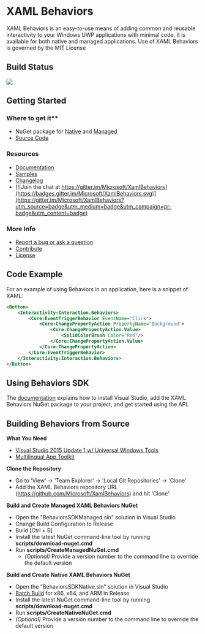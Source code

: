 # **XAML Behaviors**
XAML Behaviors is an easy-to-use means of adding common and reusable interactivity to your Windows UWP applications with minimal code. It is available for both native and managed applications. Use of XAML Behaviors is governed by the MIT License

## Build Status
![](https://ci.appveyor.com/api/projects/status/0dptycdhhykyscr4/branch/master?svg=true)


## Getting Started
### Where to get it**

 - NuGet package for [Native](https://www.nuget.org/packages/Microsoft.Xaml.Behaviors.Uwp.Native/) and [Managed](https://www.nuget.org/packages/Microsoft.Xaml.Behaviors.Uwp.Managed/)
 - [Source Code](https://github.com/Microsoft/XamlBehaviors)

### Resources

 - [Documentation](https://github.com/Microsoft/XamlBehaviors/wiki)
 - [Samples](/samples)
 - [Changelog](https://github.com/Microsoft/XamlBehaviors/wiki/Changelog)
 - [![Join the chat at https://gitter.im/Microsoft/XamlBehaviors](https://badges.gitter.im/Microsoft/XamlBehaviors.svg)](https://gitter.im/Microsoft/XamlBehaviors?utm_source=badge&utm_medium=badge&utm_campaign=pr-badge&utm_content=badge)

### More Info

 - [Report a bug or ask a question](https://github.com/Microsoft/XamlBehaviors/issues)
 - [Contribute](https://github.com/Microsoft/XamlBehaviors/wiki/Contribute-to-XAML-Behaviors)
 - [License](http://opensource.org/licenses/MIT)

## Code Example

For an example of using Behaviors in an application, here is a snippet of XAML:
```xml
<Button>
	<Interactivity:Interaction.Behaviors>
		<Core:EventTriggerBehavior EventName="Click">
			<Core:ChangePropertyAction PropertyName="Background">
				<Core:ChangePropertyAction.Value>
					<SolidColorBrush Color="Red"/>
				</Core:ChangePropertyAction.Value>
			</Core:ChangePropertyAction>
		</Core:EventTriggerBehavior>
	</Interactivity:Interaction.Behaviors>
</Button>
```
## Using Behaviors SDK

The [documentation](https://github.com/Microsoft/XamlBehaviors/wiki) explains how to install Visual Studio, add the XAML Behaviors NuGet package to your project, and get started using the API.

## Building Behaviors from Source

**What You Need**

 - [Visual Studio 2015 Update 1 w/ Universal Windows Tools](https://www.visualstudio.com/features/windows-apps-games-vs)
 - [Multilingual App Toolkit](https://developer.microsoft.com/en-us/windows/develop/multilingual-app-toolkit)

**Clone the Repository**

 - Go to 'View' -> 'Team Explorer' -> 'Local Git Repositories' -> 'Clone'
 - Add the XAML Behaviors repository URL (https://github.com/Microsoft/XamlBehaviors) and hit 'Clone'

**Build and Create Managed XAML Behaviors NuGet**
 
 - Open the "BehaviorsSDKManaged.sln" solution in Visual Studio
 - Change Build Configuration to Release
 - Build [Ctrl + B]
 - Install the latest NuGet command-line tool by running **scripts/download-nuget.cmd**
 - Run **scripts/CreateManagedNuGet.cmd** 
   - *(Optional)* Provide a version number to the command line to override the default version 	
 
**Build and Create Native XAML Behaviors NuGet**
 
 - Open the "BehaviorsSDKNative.sln" solution in Visual Studio
 - [Batch Build](https://msdn.microsoft.com/en-us/library/169az28z(v=vs.90).aspx) for x86, x64, and ARM in Release
 - Install the latest NuGet command-line tool by running **scripts/download-nuget.cmd**
 - Run **scripts/CreateNativeNuGet.cmd** 
  - *(Optional)* Provide a version number to the command line to override the default version
